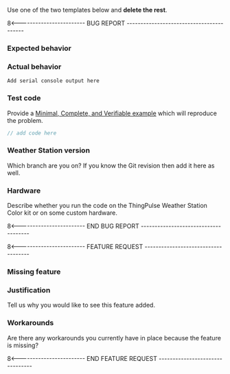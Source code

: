 Use one of the two templates below and **delete the rest**.

8<------------------------ BUG REPORT -----------------------------------------
### Expected behavior

### Actual behavior

```
Add serial console output here
```

### Test code
Provide a [Minimal, Complete, and Verifiable example](http://stackoverflow.com/help/mcve) which will reproduce the problem.

```c
// add code here
```
### Weather Station version
Which branch are you on? If you know the Git revision then add it here as well.

### Hardware
Describe whether you run the code on the ThingPulse Weather Station Color kit or on some custom hardware.

8<------------------------ END BUG REPORT -------------------------------------


8<------------------------ FEATURE REQUEST ------------------------------------
### Missing feature

### Justification
Tell us why you would like to see this feature added.

### Workarounds
Are there any workarounds you currently have in place because the feature is missing?

8<------------------------ END FEATURE REQUEST --------------------------------
